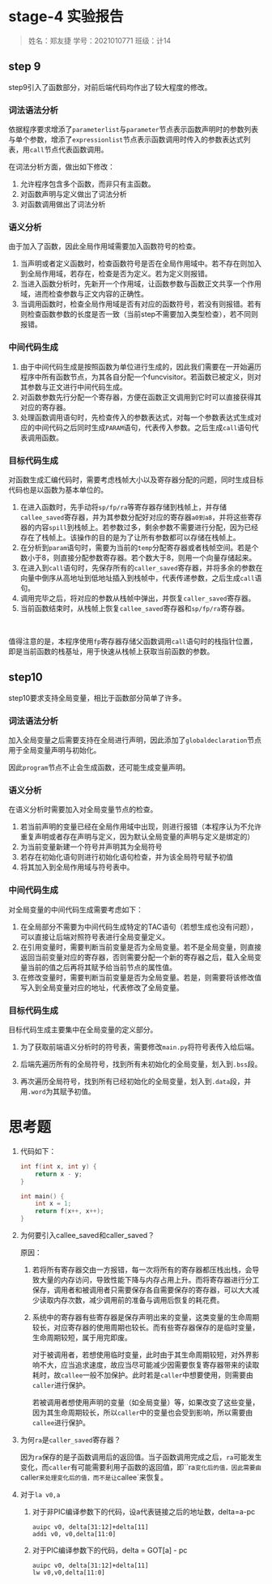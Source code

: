 # stage-4 实验报告

> 姓名：郑友捷		学号：2021010771		班级：计14

## step 9

step9引入了函数部分，对前后端代码均作出了较大程度的修改。

### 词法语法分析

依据程序要求增添了`parameterlist`与`parameter`节点表示函数声明时的参数列表与单个参数，增添了`expressionlist`节点表示函数调用时传入的参数表达式列表，用`call`节点代表函数调用。

在词法分析方面，做出如下修改：

1. 允许程序包含多个函数，而非只有主函数。
2. 对函数声明与定义做出了词法分析
3. 对函数调用做出了词法分析

### 语义分析

由于加入了函数，因此全局作用域需要加入函数符号的检查。

1. 当声明或者定义函数时，检查函数符号是否在全局作用域中。若不存在则加入到全局作用域，若存在，检查是否为定义。若为定义则报错。
2. 当进入函数分析时，先新开一个作用域，让函数参数与函数正文共享一个作用域，进而检查参数与正文内容的正确性。
3. 当调用函数时，检查全局作用域是否有对应的函数符号，若没有则报错。若有则检查函数参数的长度是否一致（当前step不需要加入类型检查），若不同则报错。



### 中间代码生成

1. 由于中间代码生成是按照函数为单位进行生成的，因此我们需要在一开始遍历程序中所有函数节点，为其各自分配一个funcvisitor。若函数已被定义，则对其参数与正文进行中间代码生成。
2. 对函数参数先行分配一个寄存器，方便在函数正文调用到它时可以直接获得其对应的寄存器。
3. 处理函数调用语句时，先检查传入的参数表达式，对每一个参数表达式生成对应的中间代码之后同时生成`PARAM`语句，代表传入参数。之后生成`call`语句代表调用函数。



### 目标代码生成

对函数生成汇编代码时，需要考虑栈帧大小以及寄存器分配的问题，同时生成目标代码也是以函数为基本单位的。

1. 在进入函数时，先手动将`sp/fp/ra`等寄存器存储到栈帧上，并存储`callee_saved`寄存器，并为其参数分配好对应的寄存器`a0到a8`，并将这些寄存器的内容`spill`到栈帧上。若参数过多，剩余参数不需要进行分配，因为已经存在了栈帧上。该操作的目的是为了让所有参数都可以存储在栈帧上。
2. 在分析到`param`语句时，需要为当前的`temp`分配寄存器或者栈帧空间。若是个数小于8，则直接分配参数寄存器。若个数大于8，则用一个向量存储起来。
3. 在进入到`call`语句时，先保存所有的`caller_saved`寄存器，并将多余的参数在向量中倒序从高地址到低地址插入到栈帧中，代表传递参数，之后生成`call`语句。
4. 调用完毕之后，将对应的参数从栈帧中弹出，并恢复`caller_saved`寄存器。
5. 当前函数结束时，从栈帧上恢复`callee_saved`寄存器和`sp/fp/ra`寄存器。

​	

值得注意的是，本程序使用`fp`寄存器存储父函数调用`call`语句时的栈指针位置，即是当前函数的栈基址，用于快速从栈帧上获取当前函数的参数。





## step10

step10要求支持全局变量，相比于函数部分简单了许多。

### 词法语法分析

加入全局变量之后需要支持在全局进行声明，因此添加了`globaldeclaration`节点用于全局变量声明与初始化。

因此`program`节点不止会生成函数，还可能生成变量声明。

### 语义分析

在语义分析时需要加入对全局变量节点的检查。

1. 若当前声明的变量已经在全局作用域中出现，则进行报错（本程序认为不允许重复声明或者存在声明与定义，因为默认全局变量的声明与定义是绑定的）
2. 为当前变量新建一个符号并声明其为全局符号
3. 若存在初始化语句则进行初始化语句检查，并为该全局符号赋予初值
4. 将其加入到全局作用域与符号表中。



### 中间代码生成

对全局变量的中间代码生成需要考虑如下：

1. 在全局部分不需要为中间代码生成特定的TAC语句（若想生成也没有问题），可以直接让后端对照符号表进行全局变量定义。
2. 在引用变量时，需要判断当前变量是否为全局变量。若不是全局变量，则直接返回当前变量对应的寄存器，否则需要分配一个新的寄存器之后，载入全局变量当前的值之后再将其赋予给当前节点的属性值。
3. 在修改变量时，需要判断当前变量是否为全局变量。若是，则需要将该修改值写入到全局变量对应的地址，代表修改了全局变量。



### 目标代码生成

目标代码生成主要集中在全局变量的定义部分。

1. 为了获取前端语义分析时的符号表，需要修改`main.py`将符号表传入给后端。

2. 后端先遍历所有的全局符号，找到所有未初始化的全局变量，划入到`.bss`段。
3. 再次遍历全局符号，找到所有已经初始化的全局变量，划入到`.data`段，并用`.word`为其赋予初值。



# 思考题

1. 代码如下：

   ```c
   int f(int x, int y) {
       return x - y;
   }
   
   int main() {
       int x = 1;
       return f(x++, x++);
   }
   ```

   

2. 为何要引入callee_saved和caller_saved？

   原因：

   1. 若将所有寄存器交由一方报错，每一次将所有的寄存器都压栈出栈，会导致大量的内存访问，导致性能下降与内存占用上升。而将寄存器进行分工保存，调用者和被调用者只需要保存各自需要保存的寄存器，可以大大减少读取内存次数，减少调用前的准备与调用后恢复的耗花费。

   2. 系统中的寄存器有些寄存器是保存声明出来的变量，这类变量的生命周期较长，对应寄存器的使用周期也较长。而有些寄存器保存的是临时变量，生命周期较短，属于用完即废。

      对于被调用者，若想使用临时变量，此时由于其生命周期较短，对外界影响不大，应当追求速度，故应当尽可能减少因需要恢复寄存器带来的读取耗时，故`callee`一般不加保护。此时若是`caller`中想要使用，则需要由`caller`进行保护。

      若被调用者想使用声明的变量（如全局变量）等，如果改变了这些变量，因为其生命周期较长，所以`caller`中的变量也会受到影响，所以需要由`callee`进行保护。

3. 为何`ra`是`caller_saved`寄存器？

   因为`ra`保存的是子函数调用后的返回值。当子函数调用完成之后，`ra`可能发生变化，而`caller`有可能需要利用子函数的返回值，即``ra`变化后的值，因此需要由`caller`来处理变化后的值，而不是让`callee`来恢复。



4. 对于`la v0,a`

   1. 对于非PIC编译参数下的代码，设a代表链接之后的地址数，delta=a-pc
      
      ```she
      auipc v0, delta[31:12]+delta[11]
      addi v0, v0,delta[11:0]
      ```

   2. 对于PIC编译参数下的代码，delta = GOT[a] - pc
      
      ```shell
      auipc v0, delta[31:12]+delta[11]
      lw v0,v0,delta[11:0]
      ```
      
      
